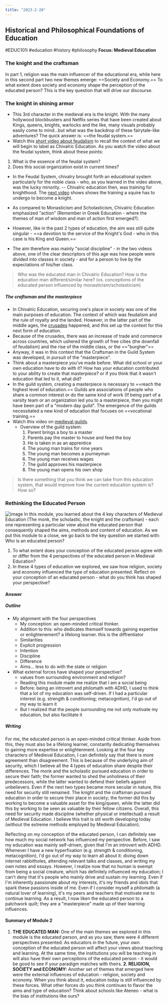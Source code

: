 ```yaml
---
title: "2023-2-20"
---
```

## Historical and Philosophical Foundations of Education
#EDUC101i #education #history #philosophy 
**Focus: Medieval Education**
### The knight and the craftsman
In part 1, religion was the main influencer of the educational era, while here in this second part two new themes emerge: ==Society and Economy.== To what extent does society and economy shape the perception of the educated person? This is the key question that will drive our discourse.
### The knight in shining armor
- This 3rd character in the medieval era is the knight. With the many hollywood blockbusters and Netflix series that have been created about Kings, queens, knights, warlocks and the like, many visuals probably easily come to mind...but what was the backdrop of these fairytale-like adventures? The quick answer is: ==the feudal system.== 
- Watch this [short video about feudalism](https://www.youtube.com/watch?v=hQq6OeiEfrg) to recall the context of what we will begin to label as Chivalric Education. As you watch the video about the feudal system,  think about these points:
1. What is the essence of the feudal system?
2. Does this social organization exist in current times?

- In the Feudal System, chivalry brought forth an educational system particularly for the noble class - who, as you learned in the video above, was the lucky minority. -- Chivalric education then, was training for knighthood. The [next video](https://www.youtube.com/watch?v=i_N8Nt5q5Go) shows shows the training a squire has to undergo to become a knight.  

- As compared to Monasticism and Scholasticism, Chivalric Education emphasized "action" (Remember in Greek Education - where the themes of man of wisdom and man of action first emerged?). 
- However, like in the past 2 types of education, the aim was still quite singular - ==a devotion to the service of the Knight's God - who in this case is his King and Queen.== 
- The aim therefore was mainly "social discipline" - in the two videos above, one of the clear descriptors of this age was how people were divided into classes in society - and for a person to live by the expectations of his/her class.

> Who was the educated man in Chivalric Education? How is the education man different/similar here? (vs. conceptions of the educated person influenced by monasticism/scholasticism)

##### The craftsman and the masterpiece
- In Chivalric Education, securing one's place in society was one of the main purposes of education. The context of which was feudalism and the rule of royalty and the landed. However, in the latter part of the middle ages, the [crusades](https://www.history.com/topics/middle-ages/crusades) happened, and this set up the context for this next form of education. 
- Because of the crusades, there was an increase of trade and commerce across countries, which ushered the growth of free cities (the downfall of feudalism) and the rise of the middle class, or the =="burgher"==
- Anyway, it was in this context that the Craftsman in the Guild System was developed, in pursuit of the "masterpiece".
- Think about a masterpiece you've made before. What did school or your own education have to do with it? How has your education contributed to your ability to create that masterpiece? or if you think that it wasn't education that led to it, what did?
- In the guild system, creating a masterpiece is necessary to ==reach the highest level of education.== Guilds are associations of people who share a common interest or do the same kind of work (If being part of a varsity team or an organization led you to a masterpiece, then you might have been part of a "modern day guild".  The emergence of the guilds necessitated a new kind of education that focuses on ==vocational training.==
- Watch this video on [medieval guilds](https://www.youtube.com/watch?v=vnQlHeee9Dw).
  - Overview of the guild system:
    1. Parent brings a boy to a master
    2. Parents pay the master to house and feed the boy
    3. He is taken in as an apprentice
    4. The young man trains for nine years
    5. The young man becomes a journeyman
    6. The young man receives wages
    7. The guild approves his masterpiece
    8. The young man opens his own shop  

> Is there something that you think we can take from this education system, that would improve how the current education system is? How so? 

### Rethinking the Educated Person
![image](https://user-images.githubusercontent.com/23095578/220029030-571c5ce1-aaf0-4eb1-a483-fc3cd8bd8f43.png)
In this module, you learned about the 4 key characters of Medieval Education (The monk, the scholastic, the knight and the craftsman) - each one representing a particular view about the educated person that consequently shaped the aims, methods and content of education. As we put this module to a close, we go back to the key question we started with: Who is an educated person?

1. To what extent does your conception of the educated person agree with or differ from the 4 perspectives of the educated person in Medieval Education?
2. In these 4 types of education we explored, we saw how religion, society and economy influenced the type of education presented. Reflect on your conception of an educated person - what do you think has shaped your perspective?

#### Answer
##### Outline
- My alignment with the four perspectives
  -  My conception: an open-minded critical thinker.
  -  Addition to this: who dedicates themself towards gaining expertise or enlightenement? a lifelong learner. this is the diffrentiator
  -  Similarities
    -  Explicit progression
    -  Intention
    -  Discipline
  -  Difference
    - Aims... less to do with the state or religion  
- What external forces have shaped your perspective?
  - values from surrounding environment and religion?
  - Reading this module made me realize that I am a social being
  - Before: being an introvert and philomath with ADHD, I used to think that a lot of my education was self-driven. If I had a particular interest (e.g. strength & conditioning; metacognition), I'd go out of my way to learn it
  - But I realized that the people surrounding me not only motivate my education, but also facilitate it 

##### Writing

For me, the educated person is an open-minded critical thinker. Aside from this, they must also be a lifelong learner, constantly dedicating themselves to gaining more expertise or enlightenment. Looking at the four key characters of Medieval Education, I can definitely say that there is more agreement than disagreement. This is because of the underlying aim of security, which I believe all the 4 types of education share despite their differences. The monk and the scholastic pursued education in order to secure their faith; the former wanted to shed the unholiness of their predecessors, while the latter wanted to defend their beliefs against unbelievers. Even if the next two types became more secular in nature, this need for security still remained. The knight and the craftsman pursued education in order to secure their place in society; the former did this by working to become a valuable asset for the king/queen, while the latter did this by working to be seen as valuable by their fellow citizens. Overall, this need for security made discipline (whether physical or intellectual) a result of Medieval Education. I believe this trait is stil worth developing today (without the extreme methods employed by Medieval Education).

Reflecting on my conception of the educated person, I can definitely see how much my social network has influenced my perspective. Before, I saw my education was mainly self-driven, given that I'm an introvert with ADHD. Whenever I have a new hyperfixation (e.g. strength & conditioning, metacognition), I'd go out of my way to learn all about it: diving down internet rabbitholes, attending relevant talks and classes, and writing my own notes and essays. However, I realize now that no human is exempt from being a social creature, which has definitely influenced my education; I can't deny that it's people who mainly drive and sustain my learning. Even if I'm inherently passionate about my interests, it's my friends and idols that spark these passions inside of me. Even if I consider myself a philomath (a natural lover of learning), it's my peers and teachers that motivate me to continue learning. As a result, I now liken the educated person to a patchwork quilt; they are a "masterpiece" made up of their learning influences.

#### Summary of Module 2
1. **THE EDUCATED MAN:** One of the main themes we explored in this module is the educated person, and as you saw, there were 4 different perspectives presented. As educators in the future, your own conception of the educated person will affect your views about teaching and learning. At the same time, the institutions you will be teaching in will also have their own perceptions of the educated person - it would be good to see if your paradigm matches with theirs.
**2. RELIGION, SOCIETY and ECONOMY:** Another set of themes that emerged here were the external influences of education - religion, society and economy. When you think about it, education today is still influenced by these forces. What other forces do you think continues to flavor the aims and type of education? Think about schools like Ateneo - what is the bias of institutions like ours?

 
